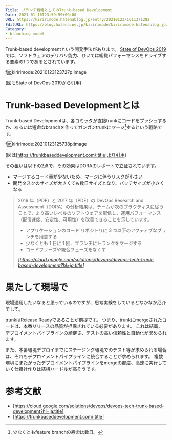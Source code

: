 ```yaml
---
Title: ブランチ戦略としてのTrunk-based Development
Date: 2021-01-16T23:59:59+09:00
URL: https://kiririmode.hatenablog.jp/entry/20210123/1611371282
EditURL: https://blog.hatena.ne.jp/kiririmode/kiririmode.hatenablog.jp/atom/entry/26006613681859211
Category:
- branching model
---
```


Trunk-based developmentという開発手法があります。
[State of DevOps 2019](https://cloud.google.com/blog/products/devops-sre/the-2019-accelerate-state-of-devops-elite-performance-productivity-and-scaling)では、ソフトウェアのデリバリ能力、ひいては組織パフォーマンスをドライブする要素の1つであるとされています。

f:id:kiririmode:20210123123727p:image

(図もState of DevOps 2019から引用)

# Trunk-based Developmentとは

Trunk-based Developmentは、各コミッタが直接trunkにコードをプッシュするか、あるいは短命なbranchを作ってガンガンtrunkにマージ[^1]するという戦略です。

f:id:kiririmode:20210123125738p:image

(図は[https://trunkbaseddevelopment.com/:title]より引用)

[^1]: 少なくともfeature branchの寿命は数日。

その狙いは以下の2点で、その効果はDORAのレポートで立証されています。

- マージするコード量が少ないため、マージに伴うリスクが小さい
- 開発タスクのサイズが大きくても数日サイズとなり、バッチサイズが小さくなる

> 2016 年（PDF）と 2017 年（PDF）の DevOps Research and Assessment（DORA）の分析結果は、チームが次のプラクティスに従うことで、より高いレベルのソフトウェアを配信し、運用パフォーマンス（配信速度、安定性、可用性）を改善できることを示しています。
> 
> - アプリケーションのコード リポジトリに 3 つ以下のアクティブなブランチを用意する
> - 少なくとも 1 日に 1 回、ブランチにトランクをマージする
> - コードフリーズや統合フェーズをなくす
> 
> <cite>[https://cloud.google.com/solutions/devops/devops-tech-trunk-based-development?hl=ja:title]</cite>

# 果たして現場で

現場適用したいなぁと思っているのですが、思考実験をしているとなかなか厄介でして。

trunkはRelease Readyであることが前提です。
つまり、trunkにmergeされたコードは、本番リリースの品質が担保されている必要があります。
これは結局、デプロイメントパイプラインの頑健さ、テストの高い信頼性と自動化が求められます。

また、本番環境デプロイまでにステージング環境でのテスト等が求められる場合は、それもデプロイメントパイプラインに統合することが求められます。
複数環境にまたがったデプロイメントパイプラインをmergeの都度、高速に実行していく仕掛け作りは結構ハードルが高そうです。

# 参考文献

- [https://cloud.google.com/solutions/devops/devops-tech-trunk-based-development?hl=ja:title]
- [https://trunkbaseddevelopment.com/:title]
